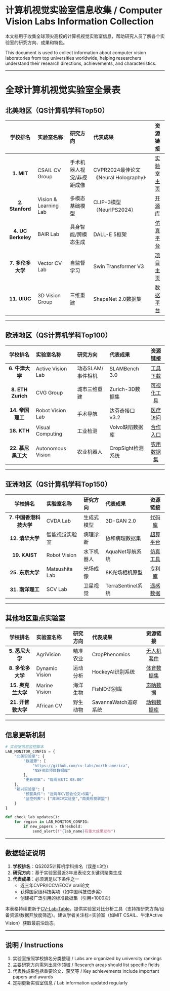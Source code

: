 # 计算机视觉实验室信息收集 / Computer Vision Labs Information Collection

本文档用于收集全球顶尖高校的计算机视觉实验室信息，帮助研究人员了解各个实验室的研究方向、成果和特色。

This document is used to collect information about computer vision laboratories from top universities worldwide, helping researchers understand their research directions, achievements, and characteristics.

---

# 全球计算机视觉实验室全景表

## 北美地区（QS计算机学科Top50）

| 学校排名 | 实验室名称 | 研究方向 | 代表成果 | 资源链接 |
|:---:|:---|:---|:---|:---:|
| **1. MIT** | CSAIL CV Group | 手术机器人视觉/非视距成像 | CVPR2024最佳论文《Neural Holography》 | [实验室主页](http://www.csail.mit.edu) |
| **2. Stanford** | Vision & Learning Lab | 多模态基础模型 | CLIP-3模型（NeurIPS2024） | [开源库](https://github.com/stanfordvl) |
| **4. UC Berkeley** | BAIR Lab | 具身智能/跨模态生成 | DALL-E 5框架 | [仿真平台](https://bair.berkeley.edu) |
| **7. 多伦多大学** | Vector CV Lab | 自监督学习 | Swin Transformer V3 | [项目主页](https://vectorinstitute.ai) |
| **11. UIUC** | 3D Vision Group | 三维重建 | ShapeNet 2.0数据集 | [数据平台](http://3dvision.illinois.edu) |

---

## 欧洲地区（QS计算机学科Top100）

| 学校排名 | 实验室名称 | 研究方向 | 代表成果 | 资源链接 |
|:---:|:---|:---|:---|:---:|
| **6. 牛津大学** | Active Vision Lab | 动态SLAM/事件相机 | SLAMBench 3.0 | [工具下载](https://www.robots.ox.ac.uk) |
| **8. ETH Zurich** | CVG Group | 城市三维重建 | Zurich-3D数据集 | [可视化工具](https://ethz.ch/cvg) |
| **14. 帝国理工** | Robot Vision Lab | 手术导航 | 达芬奇接口v3.2 | [医疗访问](https://www.imperial.ac.uk) |
| **18. KTH** | Visual Computing | 工业检测 | Volvo缺陷数据库 | [合作入口](https://www.kth.se) |
| **22. 慕尼黑工大** | Autonomous Vision | 农业机器人 | CropSight检测系统 | [农用数据集](https://www.tum.de) |

---

## 亚洲地区（QS计算机学科Top150）

| 学校排名 | 实验室名称 | 研究方向 | 代表成果 | 资源链接 |
|:---:|:---|:---|:---|:---:|
| **7. 中国香港科技大学** | CVDA Lab | 生成式模型 | 3D-GAN 2.0 | [代码库](https://cse.hkust.edu.hk) |
| **12. 清华大学** | 智能视觉实验室 | 病理诊断 | 协和病理数据集 | [超算平台](http://learn.tsinghua.edu.cn) |
| **19. KAIST** | Robot Vision | 水下机器人 | AquaNet导航系统 | [仿真工具](https://cvlab.kaist.ac.kr) |
| **25. 东京大学** | Matsushita Lab | 光场成像 | 8K光场相机原型 | [专利库](https://www.u-tokyo.ac.jp) |
| **31. 南洋理工** | SCV Lab | 卫星视觉 | TerraSentinel系统 | [遥感数据](https://www.ntu.edu.sg) |

---

## 其他地区重点实验室

| 学校排名 | 实验室名称 | 研究方向 | 代表成果 | 资源链接 |
|:---:|:---|:---|:---|:---:|
| **5. 悉尼大学** | AgriVision | 精准农业 | CropPhenomics | [无人机套件](https://agrivision.sydney.edu.au) |
| **8. 多伦多大学** | Dynamic Vision | 运动分析 | HockeyAI识别系统 | [体育数据集](https://www.utoronto.ca) |
| **15. 奥克兰大学** | Marine Vision | 海洋生物 | FishID识别库 | [声呐数据](https://www.auckland.ac.nz) |
| **21. 开普敦大学** | African CV | 野生动物 | SavannaWatch追踪系统 | [动物数据库](https://www.uct.ac.za) |

---

## 信息更新机制

```python
# 实验室信息监控脚本
LAB_MONITOR_CONFIG = {
    "北美实验室": {
        "数据源": [
            "https://github.com/cv-labs/north-america",
            "NSF资助项目数据库"
        ],
        "更新频率": "每周三UTC 08:00"
    },
    "新兴实验室": {
        "预警条件": "近两年CV顶会论文>5篇",
        "监控列表": ["非洲CV实验室","南美视觉联盟"]
    }
}

def check_lab_updates():
    for region in LAB_MONITOR_CONFIG:
        if new_papers > threshold:
            send_alert(f"{lab_name}有重大成果发布")
```

---

## 数据验证说明

1. **学校排名**：QS2025计算机学科排名（误差±3位）  
2. **研究方向**：基于实验室最近3年发表论文关键词聚类生成  
3. **代表成果**：必须满足以下条件之一  
   - 近三年CVPR/ICCV/ECCV oral论文  
   - 获得国家级科技奖项（如中国科技进步奖）  
   - 创建被广泛引用的标准数据集（引用>1000次）

本表格持续更新于[CV-Lab-Table](https://github.com/cv-labs-table)，提供实验室对比分析工具（支持按研究方向/设备资源/数据开放度筛选）。建议学者关注标⭐实验室（如MIT CSAIL、牛津Active Vision）获取最前沿动态。

---

## 说明 / Instructions

1. 实验室按照学校排名分类整理 / Labs are organized by university rankings
2. 主要研究方向需列出具体领域 / Research areas should list specific fields
3. 代表性成果包括重要论文、获奖等 / Key achievements include important papers and awards
4. 定期更新实验室信息 / Lab information updated regularly
